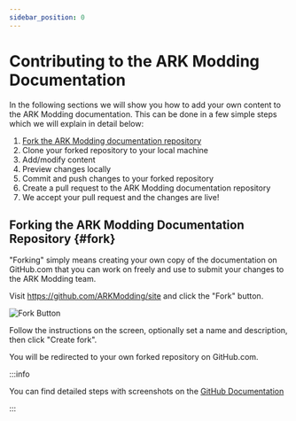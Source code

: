 ```yaml
---
sidebar_position: 0
---
```


# Contributing to the ARK Modding Documentation

In the following sections we will show you how to add your own content to the ARK Modding documentation.
This can be done in a few simple steps which we will explain in detail below:

1. [Fork the ARK Modding documentation repository](#fork)
2. Clone your forked repository to your local machine
3. Add/modify content
4. Preview changes locally
5. Commit and push changes to your forked repository
6. Create a pull request to the ARK Modding documentation repository
7. We accept your pull request and the changes are live!

## Forking the ARK Modding Documentation Repository {#fork}

"Forking" simply means creating your own copy of the documentation on GitHub.com that you can work on freely and use to submit your changes to the ARK Modding team.

Visit https://github.com/ARKModding/site and click the "Fork" button. 

![Fork Button](/img/docs/contrib/fork.png)

Follow the instructions on the screen, optionally set a name and description, then click "Create fork".

You will be redirected to your own forked repository on GitHub.com.

:::info

You can find detailed steps with screenshots on the [GitHub Documentation](https://docs.github.com/en/get-started/quickstart/fork-a-repo?tool=webui#forking-a-repository)

:::
